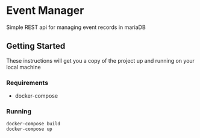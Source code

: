 # Event Manager

Simple REST api for managing event records in mariaDB

## Getting Started

These instructions will get you a copy of the project up and running on your local machine

### Requirements

* docker-compose

### Running

    docker-compose build
    docker-compose up